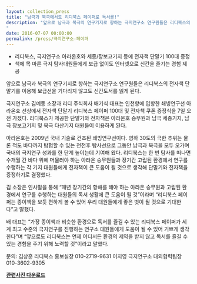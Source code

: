 ```yaml
---
layout: collection_press
title: "남극과 북극에서도 리디북스 페이퍼로 독서를!"
description: "앞으로 남극과 북극의 연구기지로 향하는 극지연구소 연구원들은 리디북스의 전자책 단말기를 이용해 보급선을 기다리지 않고도 신간도서를 읽게 된다. 극지연구소 김예동 소장과 리디 주식회사 배기식 대표는 인천항에 입항한 쇄빙연구선 아라온호 선상에서 전자책 단말기 리디북스 페이퍼 100대 및 전자책 쿠폰 증정식을 7일 오전 가졌다. 리디북스가 제공한 단말기와 전자책은 아라온호 승무원과 남극 세종기지, 남극 장보고기지 및 북극 다산기지 대원들이 이용하게 된다.
"
date: 2016-07-07 00:00:00
permalink: /press/극지연구소-페이퍼
---
```


- 리디북스, 극지연구소 아라온호와 세종/장보고기지 등에 전자책 단말기 100대 증정
- 책에 목 마른 극지 탐사대원들에게 보급 없이도 인터넷으로 신간을 즐기는 경험 제공

앞으로 남극과 북극의 연구기지로 향하는 극지연구소 연구원들은 리디북스의 전자책 단말기를 이용해 보급선을 기다리지 않고도 신간도서를 읽게 된다.

극지연구소 김예동 소장과 리디 주식회사 배기식 대표는 인천항에 입항한 쇄빙연구선 아라온호 선상에서 전자책 단말기 리디북스 페이퍼 100대 및 전자책 쿠폰 증정식을 7일 오전 가졌다. 리디북스가 제공한 단말기와 전자책은 아라온호 승무원과 남극 세종기지, 남극 장보고기지 및 북극 다산기지 대원들이 이용하게 된다.

아라온호는 2009년 국내 기술로 건조된 쇄빙연구선이다. 영하 30도의 극한 추위는 물론 적도 바다까지 탐험할 수 있는 전천후 탐사선으로 그동안 남극과 북극을 모두 오가며 국내의 극지연구 성과를 한 단계 높이는데 기여해 왔다. 리디북스는 한 번 탐사를 떠나면 수개월 간 바다 위에 머물러야 하는 아라온 승무원들과 장기간 고립된 환경에서 연구를 수행하는 각 기지 대원들에게 전자책이 큰 도움이 될 것으로 생각해 단말기와 전자책을 증정하기로 결정했다.

김 소장은 인사말을 통해 “매년 장기간의 항해를 해야 하는 아라온 승무원과 고립된 환경에서 연구를 수행하는 대원들의 독서 생활에 큰 도움이 될 것”이라며 “리디북스 페이퍼는 종이책을 보듯 편하게 볼 수 있어 우리 대원들에게 좋은 벗이 될 것으로 기대한다”고 말했다.

배 대표는 “가장 종이책과 비슷한 환경으로 독서를 즐길 수 있는 리디북스 페이퍼가 세계 최고 수준의 극지연구를 진행하는 연구소 대원들에게 도움이 될 수 있어 기쁘게 생각한다”며 “앞으로도 리디북스는 언제 어디서든 환경의 제약을 받지 않고 독서를 즐길 수 있는 경험을 주기 위해 노력할 것”이라고 말했다.

문의: 김상훈 리디북스 홍보실장 010-2719-9631
이지영 극지연구소 대외협력팀장 010-3602-9305

[**관련사진 다운로드**](/press/files/2016-07-07-극지연구소-페이퍼.zip)
